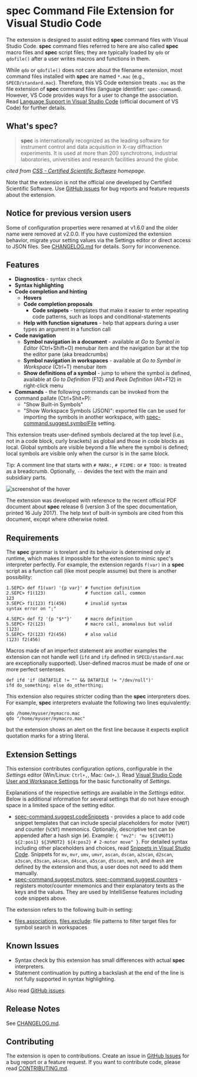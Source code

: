 # __spec__ Command File Extension for Visual Studio Code

The extension is designed to assist editing __spec__ command files with Visual Studio Code.
__spec__ command files referred to here are also called __spec__ macro files and __spec__ script files; they are typically loaded by `qdo` or `qdofile()` after a user writes macros and functions in them.

While `qdo` or `qdofile()` does not care about the filename extension, most command files installed with __spec__ are named `*.mac` (e.g., `SPECD/standard.mac`).
Therefore, this VS Code extension treats `.mac` as the file extension of __spec__ command files (language identifier: `spec-command`).
However, VS Code provides ways for a user to change the association.
Read [Language Support in Visual Studio Code](https://code.visualstudio.com/docs/languages/overview) (official document of VS Code) for further details.

## What's __spec__?

> __spec__ is internationally recognized as the leading software for instrument control and data acquisition in X-ray diffraction experiments.
> It is used at more than 200 synchrotrons, industrial laboratories, universities and research facilities around the globe.

_cited from [CSS - Certified Scientific Software](https://www.certif.com) homepage._

Note that the extension is not the official one developed by Certified Scientific Software.
Use [GitHub issues](https://github.com/fujidana/vscode-spec-command/issues) for bug reports and feature requests about the extension.

## Notice for previous version users

Some of configuration properties were renamed at v1.6.0 and the older name were removed at v2.0.0.
If you have customized the extension behavior, migrate your setting values via the Settings editor or direct access to JSON files.
See [CHANGELOG.md](CHANGELOG.md) for details.
Sorry for inconvenence.

## Features

* __Diagnostics__ - syntax check
* __Syntax highlighting__
* __Code completion and hinting__
  * __Hovers__
  * __Code completion proposals__
    * __Code snippets__ - templates that make it easier to enter repeating code patterns, such as loops and conditional-statements
  * __Help with function signatures__ - help that appears during a user types an argument in a function call
* __Code navigation__
  * __Symbol navigation in a document__ - available at _Go to Symbol in Editor_ (Ctrl+Shift+O) menubar item and the navigation bar at the top the editor pane (aka breadcrumbs)
  * __Symbol navigation in workspaces__ - available at _Go to Symbol in Workspace_ (Ctrl+T) menubar item
  * __Show definitions of a symbol__ - jump to where the symbol is defined, available at _Go to Definition_ (F12) and _Peek Definition_ (Alt+F12) in right-click menu
* __Commands__ - the following commands can be invoked from the command pallate (Ctrl+Shit+P):
  * "Show Built-in Symbols"
  * "Show Workspace Symbols (JSON)": exported file can be used for importing the symbols in another workspace, with [spec-command.suggest.symbolFile](vscode://settings/spec-command.suggest.symbolFile) setting.

This extension treats user-defined symbols declared at the top level (i.e., not in a code block, curly brackets) as global and those in code blocks as local.
Global symbols are visible beyond a file where the symbol is defined; local symbols are visible only when the cursor is in the same block.

Tip: A comment line that starts with `# MARK:`, `# FIXME:` or `# TODO:` is treated as a breadcrumb. Optionally, `--` devides the text with the main and subsidiary parts.

![screenshot of the hover](resources/screenshot.png "hover demo")

The extension was developed with reference to the recent official PDF document about __spec__ release 6 (version 3 of the spec documentation, printed 16 July 2017).
The help text of built-in symbols are cited from this document, except where otherwise noted.

## Requirements

The __spec__ grammar is torelant and its behavior is determined only at runtime, which makes it impossible for the extension to mimic spec's interpreter perfectly.
For example, the extension regards `f(var)` in a __spec__ script as a function call (like most people assume) but there is another possibility:

```
1.SEPC> def f1(var) '{p var}' # function definition
2.SEPC> f1(123)               # function call, common
123
3.SEPC> f1(123) f1(456)       # invalid syntax
syntax error on ";"

4.SEPC> def f2 '{p "$*"}'     # macro definition
5.SEPC> f2(123)               # macro call, anomalous but valid
(123)
5.SEPC> f2(123) f2(456)       # also valid
(123) f2(456)
```

Macros made of an imperfect statement are another examples the extension can not handle well
(`ifd` and `ifp` defined in `SPECD/standard.mac` are exceptionally supported).
User-defined macros must be made of one or more perfect sentenses.

```
def ifd 'if (DATAFILE != "" && DATAFILE != "/dev/null")'
ifd do_something; else do_otherthing;
```

This extension also requires stricter coding than the __spec__ interpreters does.
For example, __spec__ interpreters evaluate the following two lines equivalently:

```
qdo /home/myuser/mymacro.mac
qdo "/home/myuser/mymacro.mac"
```

but the extension shows an alert on the first line because it expects explicit quotation marks for a string literal.

## Extension Settings

This extension contributes configuration options, configurable in the _Settings_ editor (Win/Linux: `Ctrl+,`, Mac: `Cmd+,`).
Read [Visual Studio Code User and Workspace Settings](https://code.visualstudio.com/docs/getstarted/settings) for the basic functionality of _Settings_.

Explanations of the respective settings are available in the _Settings_ editor. Below is additional information for several settings that do not have enough space in a limited space of the setting editor.

* [spec-command.suggest.codeSnippets](vscode://settings/spec-command.suggest.codeSnippets) - provides a place to add code snippet templates that can include special placeholders for motor (`%MOT`) and counter (`%CNT`) mnemonics. Optionally, descriptive text can be appended after a hash sign (`#`). Example: `{ "mv2": "mv ${1%MOT1} ${2:pos1} ${3%MOT2} ${4:pos2} # 2-motor move" }`. For detailed syntax including other placeholders and choices, read [Snippets in Visual Studio Code](https://code.visualstudio.com/docs/editor/userdefinedsnippets). Snippets for `mv`, `mvr`, `umv`, `umvr`, `ascan`, `dscan`, `a2scan`, `d2scan`, `a3scan`, `d3scan`, `a4scan`, `d4scan`,  `a5scan`, `d5scan`, `mesh`, and `dmesh` are defined by the extension and thus, a user does not need to add them manually.
* [spec-command.suggest.motors](vscode://settings/spec-command.suggest.motors), [spec-command.suggest.counters](vscode://settings/spec-command.suggest.counters) - registers motor/counter mnemonics and their explanatory texts as the keys and the values. They are used by IntelliSense features including code snippets above.

The extension refers to the following built-in setting:

* [files.associations](vscode://settings/files.associations), [files.exclude](vscode://settings/files.exclude): file patterns to filter target files for symbol search in workspaces

## Known Issues

* Syntax check by this extension has small differences with actual __spec__ interpreters.
* Statement continuation by putting a backslash at the end of the line is not fully supported in syntax highlighting.

Also read [GitHub issues](https://github.com/fujidana/vscode-spec-cmmand/issues).

## Release Notes

See [CHANGELOG.md](CHANGELOG.md).

## Contributing

The extension is open to contributions. Create an issue in [GitHub Issues](https://github.com/fujidana/vscode-spec-command/issues) for a bug report or a feature request. If you want to contribute code, please read [CONTRIBUTING.md](CONTRIBUTING.md).
